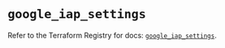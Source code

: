 # `google_iap_settings`

Refer to the Terraform Registry for docs: [`google_iap_settings`](https://registry.terraform.io/providers/hashicorp/google-beta/6.49.2/docs/resources/google_iap_settings).
